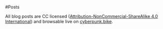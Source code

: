 #Posts

All blog posts are CC licensed ([Attribution-NonCommercial-ShareAlike 4.0 International](http://creativecommons.org/licenses/by-nc-sa/4.0/legalcode)) and browsable live on [cyberpunk.bike](http://cyberpunk.bike).
